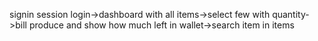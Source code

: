 signin session login->dashboard with all items->select few with quantity->bill produce and show how much left in wallet->search item in items
